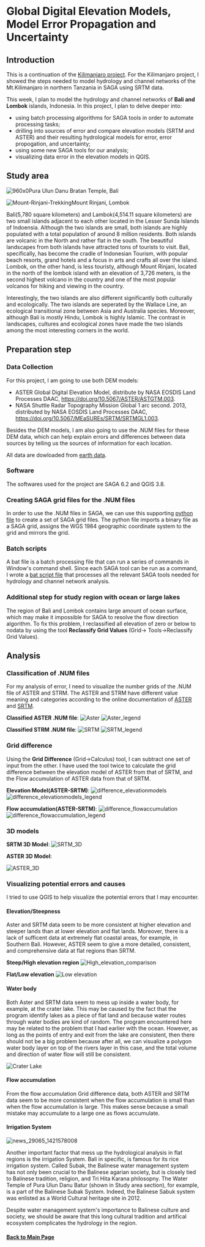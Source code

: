 # Global Digital Elevation Models, Model Error Propagation and Uncertainty

## Introduction
This is a continuation of the [Kilimanjaro project](globalDigitalElevation.md). For the Kilimanjaro project, I showed the steps 
needed to model hydrology and channel networks of the Mt.Kilimanjaro in northern Tanzania in SAGA using SRTM data. 

This week, I plan to model the hydrology and channel networks of **Bali and Lombok** islands, Indonesia. In this project,
I plan to delve deeper into:
- using batch processing algorithms for SAGA tools in order to automate processing tasks;
- drilling into sources of error and compare elevation models (SRTM and ASTER) and their resulting hydrological models for error, error 
propogation, and uncertainty;
- using some new SAGA tools for our analysis;
- visualizing data error in the elevation models in QGIS.

## Study area

![960x0](https://user-images.githubusercontent.com/25497706/70332558-dbd58100-180f-11ea-8a2e-c7466ffc5512.jpg)Pura Ulun Danu Bratan Temple, Bali

![Mount-Rinjani-Trekking](https://user-images.githubusercontent.com/25497706/70332472-a761c500-180f-11ea-9607-0fba81653635.jpg)Mount Rinjani, Lombok

Bali(5,780 square kilometers) and Lambok(4,514.11 square kilometers) are two small islands adjacent to each other located in the Lesser Sunda Islands of Indoensia. Although the two islands are small, both islands are highly populated with a total population of around 8 million residents. Both islands are volcanic in the North and rather flat in the south. The beautiful landscapes from both islands have attracted tons of tourists to visit. Bali, specifically, has become the cradle of Indonesian Tourism, with popular beach resorts, grand hotels and a focus in arts and crafts all over the island. Lombok, on the other hand, is less touristy, although Mount Rinjani, located in the north of the lombok island with an elevation of 3,726 meters, is the second highest volcano in the country and one of the most popular volcanos for hiking and viewing in the country.

Interestingly, the two islands are also different significantly both culturally and ecologically. The two islands are seperated by the Wallace Line, an ecological transitional zone between Asia and Australia species. Moreover, although Bali is mostly Hindu, Lombok is highly Islamic. The contrast in landscapes, cultures and ecological zones have made the two islands among the most interesting corners in the world.

## Preparation step

### Data Collection
For this project, I am going to use both DEM models:
- ASTER Global Digital Elevation Model, distribute by NASA EOSDIS Land Processes DAAC, https://doi.org/10.5067/ASTER/ASTGTM.003.
- NASA Shuttle Radar Topography Mission Global 1 arc second. 2013, distributed by NASA EOSDIS Land Processes DAAC, https://doi.org/10.5067/MEaSUREs/SRTM/SRTMGL1.003.

Besides the DEM models, I am also going to use the .NUM files for these DEM data, which can help explain errors and differences 
between data sources by telling us the sources of information for each location.

All data are dowloaded from [earth data](https://earthdata.nasa.gov/).

### Software
The softwares used for the project are SAGA 6.2 and QGIS 3.8.

### Creating SAGA grid files for the .NUM files
In order to use the .NUM files in SAGA, we can use this supporting [python file](SAGA_supporting_files/srtmNUMtoSAGA.py) to create 
a set of SAGA grid files. The python file imports a binary file as a SAGA grid, assigns the WGS 1984 geographic coordinate system to
the grid and mirrors the grid. 

### Batch scripts
A bat file is a batch processing file that can run a series of commands in Window's command shell. Since each SAGA tool can be run as a
command, I wrote a [bat script file](SAGA_supporting_files/Steps.bat) that processes all the relevant SAGA tools needed for hydrology and
channel network analysis. 

### Additional step for study region with ocean or large lakes
The region of Bali and Lombok contains large amount of ocean surface, which may make it impossible for SAGA to resolve the flow direction
algorithm. To fix this problem, I reclassified all elevation of zero or below to nodata by using the tool **Reclassify Grid Values** (Grid->
Tools->Reclassify Grid Values).

## Analysis

### Classification of .NUM files
For my analysis of error, I need to visualize the number grids of the .NUM file of ASTER and STRM. The ASTER and STRM have different value
meaning and categories according to the online documentation of [ASTER](https://lpdaac.usgs.gov/documents/434/ASTGTM_User_Guide_V3.pdf) 
and [SRTM](https://lpdaac.usgs.gov/products/srtmgl1v003/).

**Classified ASTER .NUM file**:
![Aster](https://user-images.githubusercontent.com/25497706/66451371-257d3780-ea2a-11e9-9882-8f7df3513e9e.png)
![Aster_legend](https://user-images.githubusercontent.com/25497706/66451372-2615ce00-ea2a-11e9-9d9c-1ef1a4113db0.png)

**Classified STRM .NUM file**:
![SRTM](https://user-images.githubusercontent.com/25497706/66451472-93c1fa00-ea2a-11e9-9445-fbf840821d3e.png)
![SRTM_legend](https://user-images.githubusercontent.com/25497706/66451474-97558100-ea2a-11e9-8611-b2b69f453060.png)

### Grid difference
Using the **Grid Difference** (Grid->Calculus) tool, I can subtract one set of input from the other. I have used the tool twice to calculate
the grid difference between the elevation model of ASTER from that of SRTM, and the Flow accumulation of ASTER data from that of SRTM.

**Elevation Model(ASTER-SRTM)**:
![difference_elevationmodels](https://user-images.githubusercontent.com/25497706/66451820-1303fd80-ea2c-11e9-9ea2-a2085e3cf21f.png)
![difference_elevationmodels_legend](https://user-images.githubusercontent.com/25497706/66451822-14352a80-ea2c-11e9-803a-c199212228e4.png)

**Flow accumulation(ASTER-SRTM)**:
![difference_flowaccumulation](https://user-images.githubusercontent.com/25497706/66452399-59f2f280-ea2e-11e9-8c9a-111392831dbb.png)
![difference_flowaccumulation_legend](https://user-images.githubusercontent.com/25497706/66452400-5b241f80-ea2e-11e9-93b5-dac1a773bf01.png)

### 3D models
**SRTM 3D Model**:
![SRTM_3D](https://user-images.githubusercontent.com/25497706/66452443-768f2a80-ea2e-11e9-8237-50009f46a5e9.png)

**ASTER 3D Model**:

![ASTER_3D](https://user-images.githubusercontent.com/25497706/66452444-77c05780-ea2e-11e9-9005-f504dc5e618d.png)

### Visualizing potential errors and causes
I tried to use QGIS to help visualize the potential errors that I may encounter. 

#### Elevation/Steepness

Aster and SRTM data seem to be more consistent at higher elevation and steeper lands than at lower elevation and flat lands. Moreover, there is a lack of sufficent data at extremely flat coastal areas, for example, in Southern Bali. However, ASTER seem to give a more detailed, consistent, and comprehensive data at flat regions than SRTM.

**Steep/High elevation region**
![High_elevation_comparison](https://user-images.githubusercontent.com/25497706/66488174-83863b00-ea7b-11e9-825c-1430262f3e60.png)

**Flat/Low elevation**
![Low elevation](https://user-images.githubusercontent.com/25497706/66488457-ebd51c80-ea7b-11e9-9ab7-1cf80355f151.png)

#### Water body

Both Aster and SRTM data seem to mess up inside a water body, for example, at the crater lake. This may be caused by the fact that the program identify lakes as a piece of flat land and because water routes through water bodies are kind of random. The program encountered here may be related to the problem that I had earlier with the ocean. However, as long as the points of entry and exit from the lake are consistent, then there should not be a big problem because after all, we can visualize a polygon water body layer on top of the rivers layer in this case, and the total volume and direction of water flow will still be consistent.

![Crater Lake](https://user-images.githubusercontent.com/25497706/66488626-38b8f300-ea7c-11e9-9d10-98831fd190aa.png)

#### Flow accumulation
From the flow accumulation Grid difference data, both ASTER and SRTM data seem to be more consistent when the flow accumulation is small than when the flow accumulation is large. This makes sense because a small mistake may accumulate to a large one as flows accumulate.

#### Irrigation System
![news_29065_1421578008](https://user-images.githubusercontent.com/25497706/70352014-32ef4c00-1838-11ea-976b-ff500f267968.jpg)

Another important factor that mess up the hydrological analysis in flat regions is the irrigation System. Bali in specific, is famous for its rice irrigation system. Called Subak, the Balinese water management system has not only been crucial to the Balinese agarian society, but is closely tied to Balinese tradition, religion, and Tri Hita Karana philosopny. The Water Temple of Pura Ulun Danu Batur (shown in Study area section), for example, is a part of the Balinese Subak System. Indeed, the Balinese Sabuk system was enlisted as a World Cultural heritage site in 2012.

Despite water management system's importance to Balinese culture and society, we should be aware that this long cultural tradition and artifical ecosystem complicates the hydrology in the region. 

#### [Back to Main Page](index.md)

